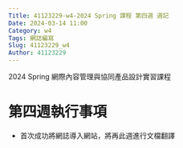 ```yaml
---
Title: 41123229-w4-2024 Spring 課程 第四週 週記
Date: 2024-03-14 11:00
Category: w4
Tags: 網誌編寫
Slug: 41123229_w4
Author: 41123229
---
```


2024 Spring 網際內容管理與協同產品設計實習課程

<!-- PELICAN_END_SUMMARY -->

# 第四週執行事項
- 首次成功將網誌導入網站，將再此週進行文檔翻譯